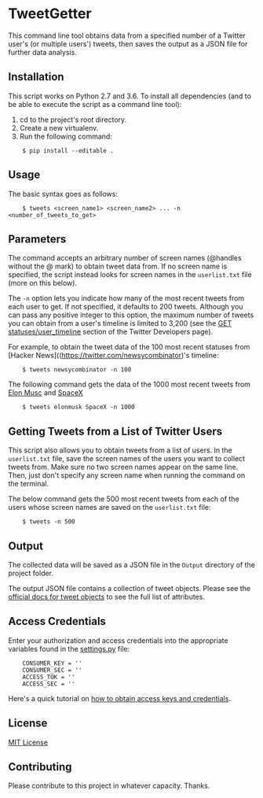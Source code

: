 # TweetGetter
This command line tool obtains data from a specified number of a Twitter user's (or multiple users') tweets, then saves the output as a JSON file for further data analysis.

## Installation
This script works on Python 2.7 and 3.6. To install all dependencies (and to be able to execute the script as a command line tool):

1. cd to the project's root directory.
2. Create a new virtualenv.
3. Run the following command:

```
    $ pip install --editable .
```

## Usage
The basic syntax goes as follows:

```
    $ tweets <screen_name1> <screen_name2> ... -n <number_of_tweets_to_get>
```

## Parameters
The command accepts an arbitrary number of screen names (@handles without the @ mark) to obtain tweet data from. If no screen name is specified, the script instead looks for screen names in the `userlist.txt` file (more on this below).

The `-n` option lets you indicate how many of the most recent tweets from each user to get. If not specified, it defaults to 200 tweets. Although you can pass any positive integer to this option, the maximum number of tweets you can obtain from a user's timeline is limited to 3,200 (see the [GET statuses/user_timeline](https://developer.twitter.com/en/docs/tweets/timelines/api-reference/get-statuses-user_timeline.html) section of the Twitter Developers page).

For example, to obtain the tweet data of the 100 most recent statuses from [Hacker News]((https://twitter.com/newsycombinator)'s timeline:

```
    $ tweets newsycombinator -n 100
```

The following command gets the data of the 1000 most recent tweets from [Elon Musc](https://twitter.com/elonmusk) and [SpaceX](https://twitter.com/SpaceX)

```
    $ tweets elonmusk SpaceX -n 1000
```

## Getting Tweets from a List of Twitter Users
This script also allows you to obtain tweets from a list of users. In the `userlist.txt` file, save the screen names of the users you want to collect tweets from. Make sure no two screen names appear on the same line. Then, just don't specify any screen name when running the command on the terminal.

The below command gets the 500 most recent tweets from each of the users whose screen names are saved on the `userlist.txt` file:

```
    $ tweets -n 500
```

## Output
The collected data will be saved as a JSON file in the `Output` directory of the project folder.

The output JSON file contains a collection of tweet objects. Please see the [official docs for tweet objects](https://developer.twitter.com/en/docs/tweets/data-dictionary/overview/tweet-object) to see the full list of attributes.

## Access Credentials
Enter your authorization and access credentials into the appropriate variables found in the [settings.py](https://raw.githubusercontent.com/ralphqq/TweetGetter/master/settings.py) file:

```
    CONSUMER_KEY = ''
    CONSUMER_SEC = ''
    ACCESS_TOK = ''
    ACCESS_SEC = ''
```

Here's a quick tutorial on [how to obtain access keys and credentials](https://www.slickremix.com/docs/how-to-get-api-keys-and-tokens-for-twitter/).

## License
[MIT License](https://opensource.org/licenses/MIT)

## Contributing
Please contribute to this project in whatever capacity. Thanks.